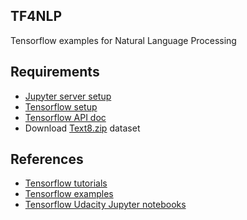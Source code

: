 ## TF4NLP
Tensorflow examples for Natural Language Processing

## Requirements
- [Jupyter server setup](http://jupyter.readthedocs.io/en/latest/install.html)
- [Tensorflow setup](https://www.tensorflow.org/versions/r0.10/get_started/os_setup.html#pip-installation)
- [Tensorflow API doc](https://www.tensorflow.org/versions/r0.10/api_docs/python/index.html)
- Download [Text8.zip](http://mattmahoney.net/dc/text8.zip) dataset

## References
- [Tensorflow tutorials](https://github.com/sherrym/tf-tutorial)
- [Tensorflow examples](https://github.com/tensorflow/tensorflow/tree/master/tensorflow/examples/)
- [Tensorflow Udacity Jupyter notebooks](https://github.com/tensorflow/tensorflow/tree/master/tensorflow/examples/udacity)